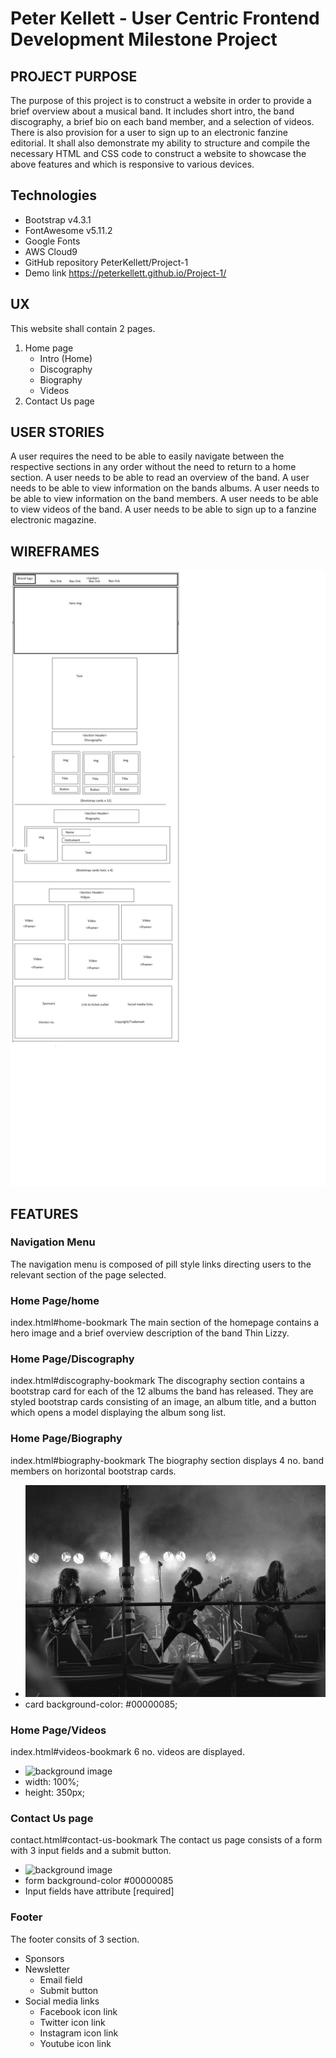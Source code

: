 # Peter Kellett - User Centric Frontend Development Milestone Project

## PROJECT PURPOSE
The purpose of this project is to construct a website in order to provide a brief overview about a musical band. It includes short intro, the band discography, a brief bio on each band member, and a selection of videos. There is also provision for a user to sign up to an electronic fanzine editorial.
It shall also demonstrate my ability to structure and compile the necessary HTML and CSS code to construct a website to showcase the above features and which is responsive to various devices.

## Technologies
- Bootstrap v4.3.1
- FontAwesome v5.11.2
- Google Fonts
- AWS Cloud9
- GitHub repository PeterKellett/Project-1
- Demo link https://peterkellett.github.io/Project-1/


## UX
This website shall contain 2 pages.
1. Home page
    - Intro (Home)
    - Discography
    - Biography
    - Videos
2. Contact Us page


## USER STORIES
A user requires the need to be able to easily navigate between the respective sections in any order without the need to return to a home section.
A user needs to be able to read an overview of the band.
A user needs to be able to view information on the bands albums.
A user needs to be able to view information on the band members.
A user needs to be able to view videos of the band.
A user needs to be able to sign up to a fanzine electronic magazine.

## WIREFRAMES
![home page wireframe](./images/wireframes/home-page1.1.jpg)


## FEATURES
### Navigation Menu
The navigation menu is composed of pill style links directing users to the relevant section of the page selected.

### Home Page/home
index.html#home-bookmark
The main section of the homepage contains a hero image and a brief overview description of the band Thin Lizzy.

### Home Page/Discography
index.html#discography-bookmark
The discography section contains a bootstrap card for each of the 12 albums the band has released. They are styled bootstrap cards consisting of an image, an album title, and a button which opens a model displaying the album song list.

### Home Page/Biography
index.html#biography-bookmark
The biography section displays 4 no. band members on horizontal bootstrap cards.
- ![background image](./images/Thin_Lizzy_1978-Live_and_Dangerous_lineup.jpg)
- card background-color: #00000085;

### Home Page/Videos
index.html#videos-bookmark
6 no. videos are displayed.
- ![background image](../images/video-background.jpg)
- width: 100%;
- height: 350px;

### Contact Us page
contact.html#contact-us-bookmark
The contact us page consists of a form with 3 input fields and a submit button.
- ![background image](../images/thin-lizzy-live-bw.jpg)
- form background-color #00000085
- Input fields have attribute [required]

### Footer
The footer consits of 3 section.
- Sponsors
- Newsletter
    - Email field
    - Submit button
- Social media links
    - Facebook icon link
    - Twitter icon link
    - Instagram icon link
    - Youtube icon link


